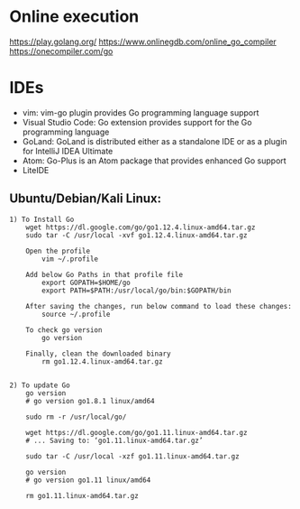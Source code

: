 Online execution
================

https://play.golang.org/
https://www.onlinegdb.com/online_go_compiler
https://onecompiler.com/go

IDEs 
=====
- vim: vim-go plugin provides Go programming language support
- Visual Studio Code: Go extension provides support for the Go programming language
- GoLand: GoLand is distributed either as a standalone IDE or as a plugin for IntelliJ IDEA Ultimate
- Atom: Go-Plus is an Atom package that provides enhanced Go support
- LiteIDE 

Ubuntu/Debian/Kali Linux:
------------------------
    1) To Install Go
        wget https://dl.google.com/go/go1.12.4.linux-amd64.tar.gz
        sudo tar -C /usr/local -xvf go1.12.4.linux-amd64.tar.gz
        
        Open the profile 
            vim ~/.profile

        Add below Go Paths in that profile file
            export GOPATH=$HOME/go
            export PATH=$PATH:/usr/local/go/bin:$GOPATH/bin
            
        After saving the changes, run below command to load these changes:
            source ~/.profile
            
        To check go version
            go version
            
        Finally, clean the downloaded binary 
            rm go1.12.4.linux-amd64.tar.gz


    2) To update Go
        go version
        # go version go1.8.1 linux/amd64
        
        sudo rm -r /usr/local/go/
        
        wget https://dl.google.com/go/go1.11.linux-amd64.tar.gz
        # ... Saving to: ‘go1.11.linux-amd64.tar.gz’
        
        sudo tar -C /usr/local -xzf go1.11.linux-amd64.tar.gz
        
        go version
        # go version go1.11 linux/amd64
        
        rm go1.11.linux-amd64.tar.gz
        